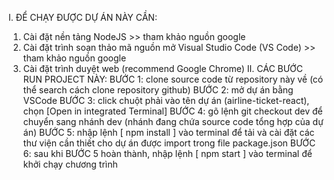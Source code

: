 I. ĐỂ CHẠY ĐƯỢC DỰ ÁN NÀY CẦN:
1. Cài đặt nền tảng NodeJS >> tham khảo nguồn google
2. Cài đặt trình soạn thảo mã nguồn mở Visual Studio Code (VS Code) >> tham khảo nguồn google
3. Cài đặt trình duyệt web (recommend Google Chrome)
II. CÁC BƯỚC RUN PROJECT NÀY:
BƯỚC 1: clone source code từ repository này về (có thể search cách clone repository github)
BƯỚC 2: mở dự án bằng VSCode
BƯỚC 3: click chuột phải vào tên dự án (airline-ticket-react), chọn [Open in integrated Terminal]
BƯỚC 4: gõ lệnh git checkout dev để chuyển sang nhánh dev (nhánh đang chứa source code tổng hợp của dự án)
BƯỚC 5: nhập lệnh [ npm install ] vào terminal để tải và cài đặt các thư viện cần thiết cho dự án được import trong file package.json
BƯỚC 6: sau khi BƯỚC 5 hoàn thành, nhập lệnh [ npm start ] vào terminal để khởi chạy chương trình